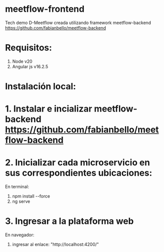 # meetflow-frontend
Tech demo D-Meetflow creada utilizando framework meetflow-backend https://github.com/fabianbello/meetflow-backend

# Requisitos:
1. Node v20
2. Angular js v16.2.5

# Instalación local:

# 1. Instalar e incializar meetflow-backend https://github.com/fabianbello/meetflow-backend
# 2. Inicializar cada microservicio en sus correspondientes ubicaciones:
En terminal:
1. npm install --force
2. ng serve
# 3. Ingresar a la plataforma web
En navegador:
1. ingresar al enlace: "http://localhost:4200/"
